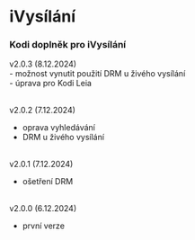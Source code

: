 <h1>iVysílání</h1>
<p>
<h3>Kodi doplněk pro iVysílání</h3>
<p>
v2.0.3 (8.12.2024)<br>
- možnost vynutit použití DRM u živého vysílání<br>
- úprava pro Kodi Leia<br><br>

v2.0.2 (7.12.2024)<br>
- oprava vyhledávání<br>
- DRM u živého vysílání<br><br>

v2.0.1 (7.12.2024)<br>
- ošetření DRM<br><br>

v2.0.0 (6.12.2024)<br>
- první verze<br><br>
</p>
